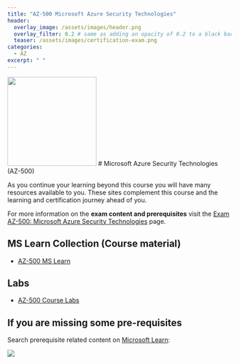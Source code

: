 ```yaml
---
title: "AZ-500 Microsoft Azure Security Technologies"
header:
  overlay_image: /assets/images/header.png
  overlay_filter: 0.2 # same as adding an opacity of 0.2 to a black background
  teaser: /assets/images/certification-exam.png
categories:
  - AZ
excerpt: " "
---
```


<img src="../../assets/images/certification-exam.png" width="200" height="200">
# Microsoft Azure Security Technologies (AZ-500) 

As you continue your learning beyond this course you will have many resources available to you. These sites complement this course and the learning and certification journey ahead of you.

For more information on the **exam content and prerequisites** visit the [Exam AZ-500: Microsoft Azure Security Technologies](https://learn.microsoft.com/en-us/certifications/exams/az-500) page.

## MS Learn Collection (Course material)
- [AZ-500 MS Learn](https://aka.ms/courseAZ-500)

## Labs
- [AZ-500 Course Labs](https://aka.ms/az500labs)

## If you are missing some pre-requisites
Search prerequisite related content on [Microsoft Learn](https://learn.microsoft.com/en-us/training/browse/):

<img src="../../assets/images/learn-search.png">